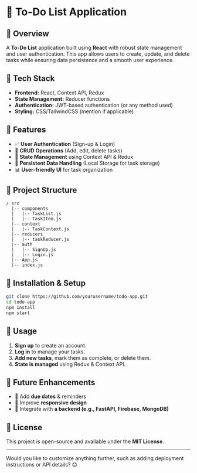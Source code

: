 # 📝 To-Do List Application

## 🚀 Overview
A **To-Do List** application built using **React** with robust state management and user authentication. This app allows users to create, update, and delete tasks while ensuring data persistence and a smooth user experience.

## 🔧 Tech Stack
- **Frontend:** React, Context API, Redux
- **State Management:** Reducer functions
- **Authentication:** JWT-based authentication (or any method used)
- **Styling:** CSS/TailwindCSS (mention if applicable)

## 🎯 Features
- ✅ **User Authentication** (Sign-up & Login)
- 📝 **CRUD Operations** (Add, edit, delete tasks)
- 📌 **State Management** using Context API & Redux
- 📂 **Persistent Data Handling** (Local Storage for task storage)
- 📊 **User-friendly UI** for task organization

## 📂 Project Structure
```
/ src
  |-- components
  |   |-- TaskList.js
  |   |-- TaskItem.js
  |-- context
  |   |-- TaskContext.js
  |-- reducers
  |   |-- taskReducer.js
  |-- auth
  |   |-- SignUp.js
  |   |-- Login.js
  |-- App.js
  |-- index.js
```

## 🔄 Installation & Setup
```sh
git clone https://github.com/yourusername/todo-app.git
cd todo-app
npm install
npm start
```

## 🚀 Usage
1. **Sign up** to create an account.
2. **Log in** to manage your tasks.
3. **Add new tasks**, mark them as complete, or delete them.
4. **State is managed** using Redux & Context API.

## 🌟 Future Enhancements
- 📌 Add **due dates** & reminders
- 📱 Improve **responsive design**
- 🔗 Integrate with **a backend (e.g., FastAPI, Firebase, MongoDB)**

## 📜 License
This project is open-source and available under the **MIT License**.

---

Would you like to customize anything further, such as adding deployment instructions or API details? 😊

